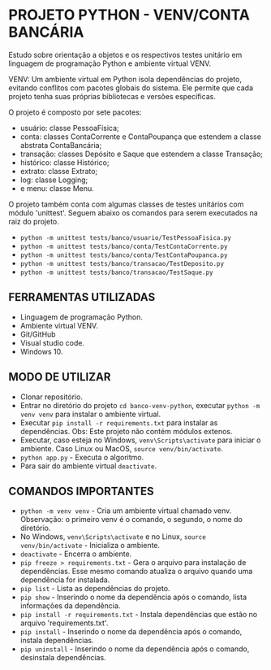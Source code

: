 # PROJETO PYTHON - VENV/CONTA BANCÁRIA

Estudo sobre orientação a objetos e os respectivos testes unitário em linguagem de programação Python e ambiente virtual VENV.

VENV: Um ambiente virtual em Python isola dependências do projeto, evitando conflitos com pacotes globais do sistema. Ele permite que cada projeto tenha suas próprias bibliotecas e versões específicas.

O projeto é composto por sete pacotes: 
* usuário: classe PessoaFísica; 
* conta: classes ContaCorrente e ContaPoupança que estendem a classe abstrata ContaBancária;
* transação: classes Depósito e Saque que estendem a classe Transação;
* histórico: classe Histórico;
* extrato: classe Extrato;
* log: classe Logging;
* e menu: classe Menu.

O projeto também conta com algumas classes de testes unitários com módulo 'unittest'. Seguem abaixo os comandos para serem executados na raiz do projeto.
* ```python -m unittest tests/banco/usuario/TestPessoaFisica.py```
* ```python -m unittest tests/banco/conta/TestContaCorrente.py```
* ```python -m unittest tests/banco/conta/TestContaPoupanca.py```
* ```python -m unittest tests/banco/transacao/TestDeposito.py```
* ```python -m unittest tests/banco/transacao/TestSaque.py```

## FERRAMENTAS UTILIZADAS
* Linguagem de programação Python.
* Ambiente virtual VENV.
* Git/GitHub
* Visual studio code.
* Windows 10.

## MODO DE UTILIZAR
* Clonar repositório.
* Entrar no diretório do projeto ```cd banco-venv-python```, executar ```python -m venv venv``` para instalar o ambiente virtual.
* Executar ```pip install -r requirements.txt``` para instalar as dependências. Obs: Este projeto não contém módulos extenos.
* Executar, caso esteja no Windows, ```venv\Scripts\activate``` para iniciar o ambiente. Caso Linux ou MacOS, ```source venv/bin/activate```.
* ```python app.py``` - Executa o algoritmo.
* Para sair do ambiente virtual ```deactivate```.

## COMANDOS IMPORTANTES
* ```python -m venv venv``` - Cria um ambiente virtual chamado venv. Observação: o primeiro venv é o comando, o segundo, o nome do diretório.
* No Windows, ```venv\Scripts\activate``` e no Linux, ```source venv/bin/activate``` - Inicializa o ambiente.
* ```deactivate``` - Encerra o ambiente.
* ```pip freeze > requirements.txt``` - Gera o arquivo para instalação de dependências. Esse mesmo comando atualiza o arquivo quando uma dependência for instalada.
* ```pip list``` - Lista as dependências do projeto.
* ```pip show``` - Inserindo o nome da dependência após o comando, lista informações da dependência.
* ```pip install -r requirements.txt``` - Instala dependências que estão no arquivo 'requirements.txt'.
* ```pip install``` - Inserindo o nome da dependência após o comando, instala dependências.
* ```pip uninstall``` - Inserindo o nome da dependência após o comando, desinstala dependências.

